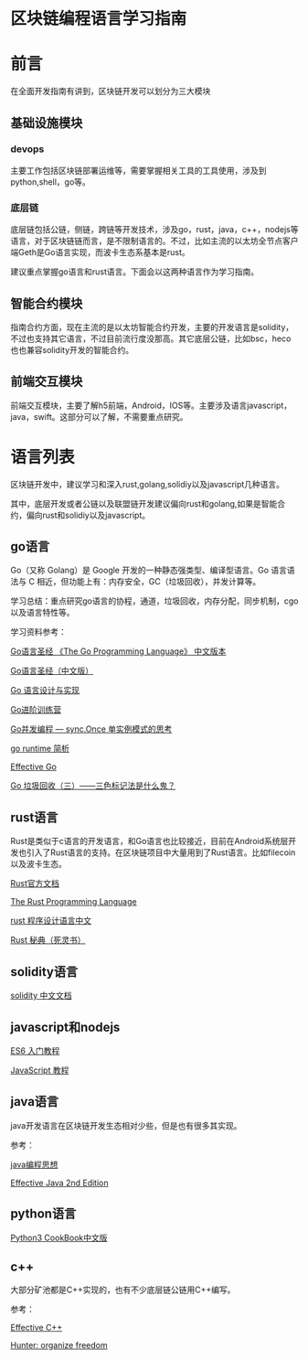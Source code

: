 <h1>区块链编程语言学习指南</h1>


# 前言

  在全面开发指南有讲到，区块链开发可以划分为三大模块

## 基础设施模块

### devops

  主要工作包括区块链部署运维等，需要掌握相关工具的工具使用，涉及到python,shell，go等。

### 底层链

  底层链包括公链，侧链，跨链等开发技术，涉及go，rust，java，c++，nodejs等语言，对于区块链链而言，是不限制语言的。不过，比如主流的以太坊全节点客户端Geth是Go语言实现，而波卡生态系基本是rust。

  建议重点掌握go语言和rust语言。下面会以这两种语言作为学习指南。

## 智能合约模块

  指南合约方面，现在主流的是以太坊智能合约开发，主要的开发语言是solidity，不过也支持其它语言，不过目前流行度没那高。其它底层公链，比如bsc，heco也也兼容solidity开发的智能合约。

## 前端交互模块

  前端交互模块，主要了解h5前端，Android，IOS等。主要涉及语言javascript，java，swift。这部分可以了解，不需要重点研究。


# 语言列表

区块链开发中，建议学习和深入rust,golang,solidiy以及javascript几种语言。

其中，底层开发或者公链以及联盟链开发建议偏向rust和golang,如果是智能合约，偏向rust和solidiy以及javascript。

## go语言

  Go（又称 Golang）是 Google 开发的一种静态强类型、编译型语言。Go 语言语法与 C 相近，但功能上有：内存安全，GC（垃圾回收），并发计算等。

  学习总结：重点研究go语言的协程，通道，垃圾回收，内存分配，同步机制，cgo以及语言特性等。

  学习资料参考：

  [Go语言圣经 《The Go Programming Language》 中文版本](https://docs.hacknode.org/gopl-zh/index.html)

  [Go语言圣经（中文版）](http://books.studygolang.com/gopl-zh/)

  [Go 语言设计与实现](https://draveness.me/golang/)

  [Go进阶训练营](https://u.geekbang.org/subject/go?utm_source=time_web&utm_medium=menu&utm_term=timewebmenu&utm_identify=geektime&utm_content=menu&utm_campaign=timewebmenu&gk_cus_user_wechat=university)

  [Go并发编程 — sync.Once 单实例模式的思考](https://zhuanlan.zhihu.com/p/357952785)

  [go runtime 简析](https://zhuanlan.zhihu.com/p/111370792)

  [Effective Go](https://www.kancloud.cn/kancloud/effective/72199)

  [Go 垃圾回收（三）——三色标记法是什么鬼？](https://zhuanlan.zhihu.com/p/105495961/)

## rust语言

   Rust是类似于c语言的开发语言，和Go语言也比较接近，目前在Android系统层开发也引入了Rust语言的支持。在区块链项目中大量用到了Rust语言。比如filecoin以及波卡生态。

   [Rust官方文档](https://www.rust-lang.org/zh-CN/tools/install)

   [The Rust Programming Language](https://doc.rust-lang.org/book/title-page.html)

   [rust 程序设计语言中文](https://kaisery.github.io/trpl-zh-cn/title-page.html)

   [Rust 秘典（死灵书）](https://nomicon.purewhite.io/)

## solidity语言

[solidity 中文文档](https://solidity-cn.readthedocs.io/zh/develop/)

## javascript和nodejs

[ES6 入门教程](https://es6.ruanyifeng.com/)

[JavaScript 教程](https://wangdoc.com/javascript/)

## java语言
   
  java开发语言在区块链开发生态相对少些，但是也有很多其实现。

  参考：

  [java编程思想](https://blog.didispace.com/books/think-in-java/)

  [Effective Java 2nd Edition](https://github.com/HugoMatilla/Effective-JAVA-Summary)

## python语言

  [Python3 CookBook中文版](https://www.kancloud.cn/kancloud/python3-cookbook/47412)

## c++

大部分矿池都是C++实现的，也有不少底层链公链用C++编写。

参考：

  [Effective C++](https://www.kancloud.cn/wizardforcel/effective-cpp)
  
  [Hunter: organize freedom](https://hunter.readthedocs.io/en/latest/)
